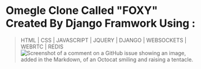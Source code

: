 # Omegle Clone Called "FOXY"  Created By Django Framwork Using : 
>  HTML
>| CSS
>| JAVASCRIPT
>| JQUERY
>| DJANGO
>| WEBSOCKETS
>| WEBRTC
>| REDIS
> ![Screenshot of a comment on a GitHub issue showing an image, added in the Markdown, of an Octocat smiling and raising a tentacle.](https://myoctocat.com/assets/images/base-octocat.svg)

